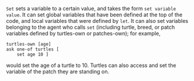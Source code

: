 `Set` sets a variable to a certain value, and takes the form `set variable value`. It can set global variables that have been defined at the top of the code, and local variables that were defined by `let`. It can also set variables belonging to the agent who calls `set` (including turtle, breed, or patch variables defined by turtles-own or patches-own); for example, 

```
turtles-own [age] 
ask one-of turtles [ 
	set age 10 ]
```
would set the age of a turtle to 10. Turtles can also access and set the variable of the patch they are standing on. 